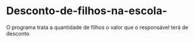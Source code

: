 # Desconto-de-filhos-na-escola-
O programa trata a quantidade de filhos o valor que o responsável terá de desconto 

